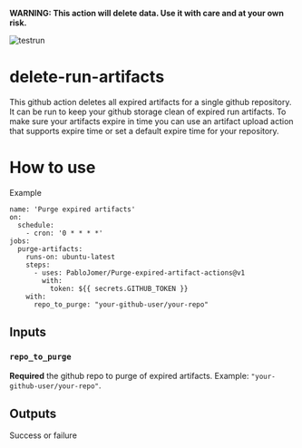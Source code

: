 **WARNING: This action will delete data. Use it with care and at your own risk.**

![testrun](https://github.com/pablojomer/purge-expired-artifacts-action/workflows/testrun/badge.svg)

# delete-run-artifacts

This github action deletes all expired artifacts for a single github repository. It can be run to 
keep your github storage clean of expired run artifacts. To make sure your artifacts expire in time you can use
an artifact upload action that supports expire time or set a default expire time for your repository.

# How to use
Example

```
name: 'Purge expired artifacts'
on:
  schedule:
    - cron: '0 * * * *'
jobs:
  purge-artifacts:
    runs-on: ubuntu-latest
    steps:
      - uses: PabloJomer/Purge-expired-artifact-actions@v1
        with:
          token: ${{ secrets.GITHUB_TOKEN }}
    with:
      repo_to_purge: "your-github-user/your-repo"
```

## Inputs

### `repo_to_purge`

**Required** the github repo to purge of expired artifacts. Example: `"your-github-user/your-repo"`.

## Outputs

Success or failure
